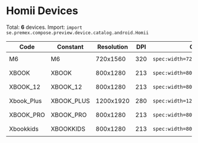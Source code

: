 # Homii Devices

Total: **6** devices. Import: `import se.premex.compose.preview.device.catalog.android.Homii`

| Code | Constant | Resolution | DPI | Compose Spec | Preview Usage |
|------|----------|------------|-----|-------------|---------------|
| M6 | M6 | 720x1560 | 320 | `spec:width=720px,height=1560px,dpi=320` | `@Preview(device = Homii.M6)` |
| XBOOK | XBOOK | 800x1280 | 213 | `spec:width=800px,height=1280px,dpi=213` | `@Preview(device = Homii.XBOOK)` |
| XBOOK_12 | XBOOK_12 | 800x1280 | 213 | `spec:width=800px,height=1280px,dpi=213` | `@Preview(device = Homii.XBOOK_12)` |
| Xbook_Plus | XBOOK_PLUS | 1200x1920 | 280 | `spec:width=1200px,height=1920px,dpi=280` | `@Preview(device = Homii.XBOOK_PLUS)` |
| XBOOK_PRO | XBOOK_PRO | 800x1280 | 213 | `spec:width=800px,height=1280px,dpi=213` | `@Preview(device = Homii.XBOOK_PRO)` |
| Xbookkids | XBOOKKIDS | 800x1280 | 213 | `spec:width=800px,height=1280px,dpi=213` | `@Preview(device = Homii.XBOOKKIDS)` |

<!-- Generated automatically. Do not edit manually. -->
